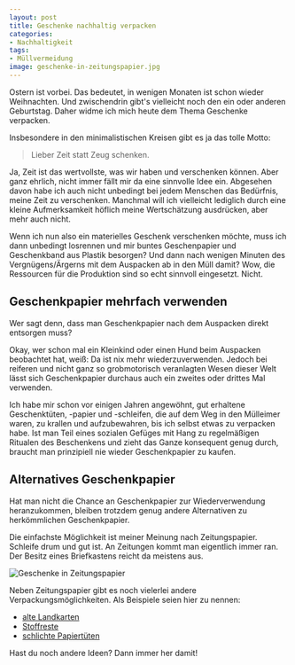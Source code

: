 ```yaml
---
layout: post
title: Geschenke nachhaltig verpacken
categories:
- Nachhaltigkeit
tags:
- Müllvermeidung
image: geschenke-in-zeitungspapier.jpg
---
```


Ostern ist vorbei. Das bedeutet, in wenigen Monaten ist schon wieder
Weihnachten. Und zwischendrin gibt's vielleicht noch den ein oder anderen
Geburtstag. Daher widme ich mich heute dem Thema Geschenke verpacken.

Insbesondere in den minimalistischen Kreisen gibt es ja das tolle Motto:
> Lieber Zeit statt Zeug schenken.

Ja, Zeit ist das wertvollste, was wir haben und verschenken können. Aber ganz
ehrlich, nicht immer fällt mir da eine sinnvolle Idee ein. Abgesehen davon habe
ich auch nicht unbedingt bei jedem Menschen das Bedürfnis, meine Zeit zu
verschenken. Manchmal will ich vielleicht lediglich durch eine kleine
Aufmerksamkeit höflich meine Wertschätzung ausdrücken, aber mehr auch nicht.

Wenn ich nun also ein materielles Geschenk verschenken möchte, muss ich dann
unbedingt losrennen und mir buntes Geschenpapier und Geschenkband aus Plastik
besorgen? Und dann nach wenigen Minuten des Vergnügens/Ärgerns mit dem Auspacken
ab in den Müll damit? Wow, die Ressourcen für die Produktion sind so echt
sinnvoll eingesetzt. Nicht.

## Geschenkpapier mehrfach verwenden

Wer sagt denn, dass man Geschenkpapier nach dem Auspacken direkt entsorgen muss?

Okay, wer schon mal ein Kleinkind oder einen Hund beim Auspacken beobachtet hat,
weiß: Da ist nix mehr wiederzuverwenden. Jedoch bei reiferen und nicht ganz so
grobmotorisch veranlagten Wesen dieser Welt lässt sich Geschenkpapier durchaus
auch ein zweites oder drittes Mal verwenden.

Ich habe mir schon vor einigen Jahren angewöhnt, gut erhaltene Geschenktüten,
-papier und -schleifen, die auf dem Weg in den Mülleimer waren, zu krallen und
aufzubewahren, bis ich selbst etwas zu verpacken habe. Ist man Teil eines
sozialen Gefüges mit Hang zu regelmäßigen Ritualen des Beschenkens und zieht das
Ganze konsequent genug durch, braucht man prinzipiell nie wieder Geschenkpapier
zu kaufen.

## Alternatives Geschenkpapier

Hat man nicht die Chance an Geschenkpapier zur Wiederverwendung heranzukommen,
bleiben trotzdem genug andere Alternativen zu herkömmlichen Geschenkpapier.

Die einfachste Möglichkeit ist meiner Meinung nach Zeitungspapier. Schleife drum
und gut ist. An Zeitungen kommt man eigentlich immer ran. Der Besitz eines
Briefkastens reicht da meistens aus.

![Geschenke in Zeitungspapier]({{site.baseurl}}/assets/img/posts/geschenke-in-zeitungspapier.jpg)

Neben Zeitungspapier gibt es noch vielerlei andere Verpackungsmöglichkeiten. Als
Beispiele seien hier zu nennen:

* [alte Landkarten](https://3.bp.blogspot.com/-NcXJHNzLgU8/TwP1CXhlt7I/AAAAAAAAMAw/VBdfa4tg9-M/s1600/landkartengeschenke.jpg)
* [Stoffreste](https://www.ecowoman.de/images/stories/Ferien__Freizeit/Furoshiki_Tuchverpackung_760.jpg)
* [schlichte Papiertüten](http://www.logbuch-verlag.de/WebRoot/Store11/Shops/78163386/579F/6509/B5A3/1B09/0AA5/C0A8/2BB8/802F/20035_Weihnachtstueten-31_ml.jpg)

Hast du noch andere Ideen? Dann immer her damit!
